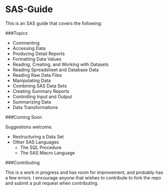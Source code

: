 SAS-Guide
=============================

This is an SAS guide that covers the following:

###Topics
- Commenting
- Accessing Data
- Producing Detail Reports
- Formatting Data Values
- Reading, Creating, and Working with Datasets
- Reading Spreadsheet and Database Data
- Reading Raw Data Files
- Manipulating Data
- Combining SAS Data Sets
- Creating Summary Reports
- Controlling Input and Output
- Summarizing Data
- Data Transformations

###Coming Soon

Suggestions welcome.

- Restructuring a Data Set
- Other SAS Languages
	- The SQL Procedure
	- The SAS Macro Language

###Contributing

This is a work in progress and has room for improvement, and probably has a few errors.
I encourage anyone that wishes to contribute to fork the repo and submit a pull request 
when contributing. 
